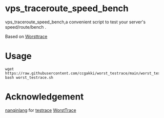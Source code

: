 # vps_traceroute_speed_bench
vps_traceroute_speed_bench,a convenient script to test your server's speed/route/bench .

Based on [Worsttrace](https://t.me/WorstTrace)

# Usage
```shell
wget https://raw.githubusercontent.com/ccgakki/worst_testrace/main/worst_testrace.sh
bash worst_testrace.sh
```

# Acknowledgement

[nanqinlang](https://github.com/nanqinlang) for [testrace](https://github.com/nanqinlang-script/testrace)
[WorstTrace](https://wtrace.app/)
